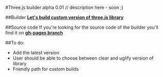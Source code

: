 #Three.js builder alpha 0.01
// description here - soon ;)

##Builder
**[Let's build custom version of three.js library](http://marcinwieprzkowicz.github.io/three.js-builder/)**

##Source code
If you're looking for the source code of the builder you'll find it on **[gh-pages branch](https://github.com/marcinwieprzkowicz/three.js-builder/tree/gh-pages)**

##To do:
- Add the latest version
- User should be able to choose between clear and uglify version of library
- Friendly path for custom builds
